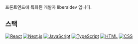 프론트엔드에 특화된 개발자 liberaldev 입니다.

## 스택
[![React](https://img.shields.io/badge/React-%2320232a.svg?logo=react&logoColor=%2361DAFB)](https://react.dev)
[![Next.js](https://img.shields.io/badge/Next.js-black?logo=next.js&logoColor=white)](https://nextjs.org)
[![JavaScript](https://img.shields.io/badge/JavaScript-F7DF1E?logo=javascript&logoColor=000)](https://developer.mozilla.org/ko/docs/Web/JavaScript)
[![TypeScript](https://img.shields.io/badge/TypeScript-3178C6?logo=typescript&logoColor=fff)](https://www.typescriptlang.org/)
[![HTML](https://img.shields.io/badge/HTML-%23E34F26.svg?logo=html5&logoColor=white)](https://www.w3.org/TR/CSS/#css)
[![CSS](https://img.shields.io/badge/CSS-1572B6?logo=css3&logoColor=fff)](https://html.spec.whatwg.org/multipage/)

